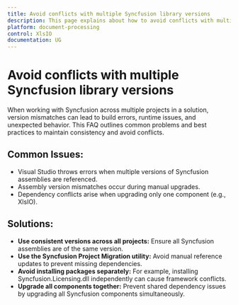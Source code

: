 ```yaml
---
title: Avoid conflicts with multiple Syncfusion library versions
description: This page explains about how to avoid conflicts with multiple Syncfusion library versions
platform: document-processing
control: XlsIO
documentation: UG
---
```


# Avoid conflicts with multiple Syncfusion library versions

When working with Syncfusion across multiple projects in a solution, version mismatches can lead to build errors, runtime issues, and unexpected behavior. This FAQ outlines common problems and best practices to maintain consistency and avoid conflicts.
 
## Common Issues:

* Visual Studio throws errors when multiple versions of Syncfusion assemblies are referenced.
* Assembly version mismatches occur during manual upgrades.
* Dependency conflicts arise when upgrading only one component (e.g., XlsIO).

## Solutions:

* **Use consistent versions across all projects:** Ensure all Syncfusion assemblies are of the same version.
* **Use the Syncfusion Project Migration utility:** Avoid manual reference updates to prevent missing dependencies.
* **Avoid installing packages separately:** For example, installing Syncfusion.Licensing.dll independently can cause framework conflicts.
* **Upgrade all components together:** Prevent shared dependency issues by upgrading all Syncfusion components simultaneously.